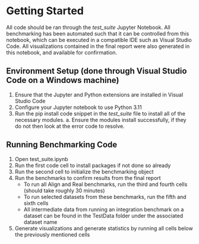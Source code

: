 # Getting Started

All code should be ran through the *test_suite* Jupyter Notebook. All benchmarking has been automated such that it can be controlled from this notebook, which can be executed in a compatible IDE such as Visual Studio Code. All visualizations contained in the final report were also generated in this notebook, and available for confirmation.

## Environment Setup (done through Visual Studio Code on a Windows machine)
1. Ensure that the Jupyter and Python extensions are installed in Visual Studio Code
2. Configure your Jupyter notebook to use Python 3.11
3. Run the pip install code snippet in the *test_suite* file to install all of the necessary modules.
    a. Ensure the modules install successfully, if they do not then look at the error code to resolve.

## Running Benchmarking Code
1. Open test_suite.ipynb
2. Run the first code cell to install packages if not done so already
3. Run the second cell to initialize the benchmarking object
4. Run the benchmarks to confirm results from the final report
    - To run all Align and Real benchmarks, run the third and fourth cells (should take roughly 30 minutes)
    - To run selected datasets from these benchmarks, run the fifth and sixth cells
    - All intermediate data from running an integration benchmark on a dataset can be found in the TestData folder under the associated dataset name
5. Generate visualizations and generate statistics by running all cells below the previously mentioned cells
